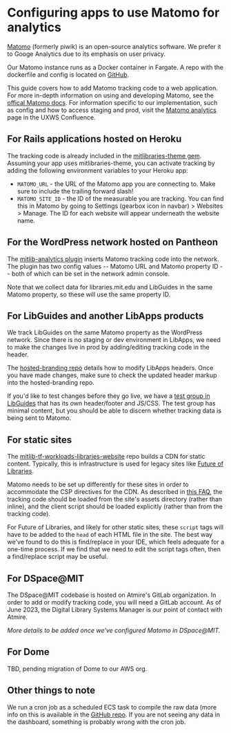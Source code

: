 # Configuring apps to use Matomo for analytics

[Matomo](https://matomo.org) (formerly piwik) is an open-source analytics 
software. We prefer it to Googe Analytics due to its emphasis on user 
privacy.

Our Matomo instance runs as a Docker container in Fargate. A repo with 
the dockerfile and config is located on [GitHub](https://github.com/MITLibraries/docker-matomo).

This guide covers how to add Matomo tracking code to a web application. 
For more in-depth information on using and developing Matomo, see the 
[offical Matomo docs](https://matomo.org/help/). For information specific
to our implementation, such as config and how to access staging and prod, visit
the [Matomo analytics](https://wikis.mit.edu/confluence/display/UXWS/Matomo+analytics) page in the UXWS Confluence.

## For Rails applications hosted on Heroku

The tracking code is already included in the [mitlibraries-theme gem](https://github.com/mitlibraries/mitlibraries-theme). Assuming your app uses mitlibraries-theme, you can 
activate tracking by adding the following environment variables to your 
Heroku app:

* `MATOMO_URL` - the URL of the Matomo app you are connecting to. Make sure to include the trailing forward slash!
* `MATOMO_SITE_ID` - the ID of the measurable you are tracking. You can 
find this in Matomo by going to Settings (gearbox icon in navbar) > Websites > Manage. The ID for each website will
appear underneath the website name.

## For the WordPress network hosted on Pantheon

The [mitlib-analytics plugin](https://github.com/MITLibraries/mitlib-wp-network/tree/master/web/app/plugins/mitlib-analytics)
inserts Matomo tracking code into the network. The plugin has two config values -- Matomo URL and Matomo property ID --
both of which can be set in the network admin console.

Note that we collect data for libraries.mit.edu and LibGuides in the same Matomo property, so these will use the same
property ID.

## For LibGuides and another LibApps products

We track LibGuides on the same Matomo property as the WordPress network. Since there is no staging or dev environment in LibApps, we need to make the changes live in prod by adding/editing tracking code in the header.

The
[hosted-branding repo](https://github.com/MITLibraries/hosted-branding) details how to modify LibApps headers. Once you
have made changes, make sure to check the updated header markup into the hosted-branding repo.

If you'd like to test changes before they go live, we have a
[test group in LibGuides](https://libguides.mit.edu/test-group) that has its own header/footer and JS/CSS. The test
group has minimal content, but you should be able to discern whether tracking data is being sent to Matomo.

## For static sites

The [mitlib-tf-workloads-libraries-website](https://github.com/mitlibraries/mitlib-tf-workloads-libraries-website) repo
builds a CDN for static content. Typically, this is infrastructure is used for legacy sites like
[Future of Libraries](https://github.com/MITLibraries/future-of-libraries-static).

Matomo needs to be set up differently for these sites in order to accommodate the CSP directives for the CDN. As
described in [this FAQ](https://matomo.org/faq/general/faq_20904/), the tracking code should be loaded from the site's
assets directory (rather than inline), and the client script should be loaded explicitly (rather than from the tracking
code).

For Future of Libraries, and likely for other static sites, these `script` tags will have to be added to the `head` of
each HTML file in the site. The best way we've found to do this is find/replace in your IDE, which feels adequate for a one-time process. If we find that we need to edit the script tags often, then a find/replace script may be useful.

## For DSpace@MIT

The DSpace@MIT codebase is hosted on Atmire's GitLab organization. In order to add or modify tracking code, you will
need a GitLab account. As of June 2023, the Digital Library Systems Manager is our point of contact with Atmire.

_More details to be added once we've configured Matomo in DSpace@MIT._

## For Dome

TBD, pending migration of Dome to our AWS org.

## Other things to note

We run a cron job as a scheduled ECS task to compile the raw data (more 
info on this is available in the [GitHub repo]((https://github.com/MITLibraries/docker-matomo)). 
If you are not seeing any data in the dashboard, something is probably 
wrong with the cron job.
